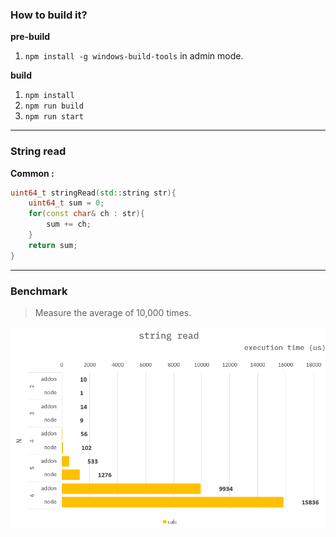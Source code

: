 ### How to build it?

**pre-build**

1. `npm install -g windows-build-tools` in admin mode.

**build**

1. `npm install`
2. `npm run build`
3. `npm run start`

---

### String read

**Common :**

```cpp
uint64_t stringRead(std::string str){
    uint64_t sum = 0;
    for(const char& ch : str){
        sum += ch;
    }
    return sum;
}
```

---

### Benchmark

> Measure the average of 10,000 times.

![](./resource/benchmark.png)

